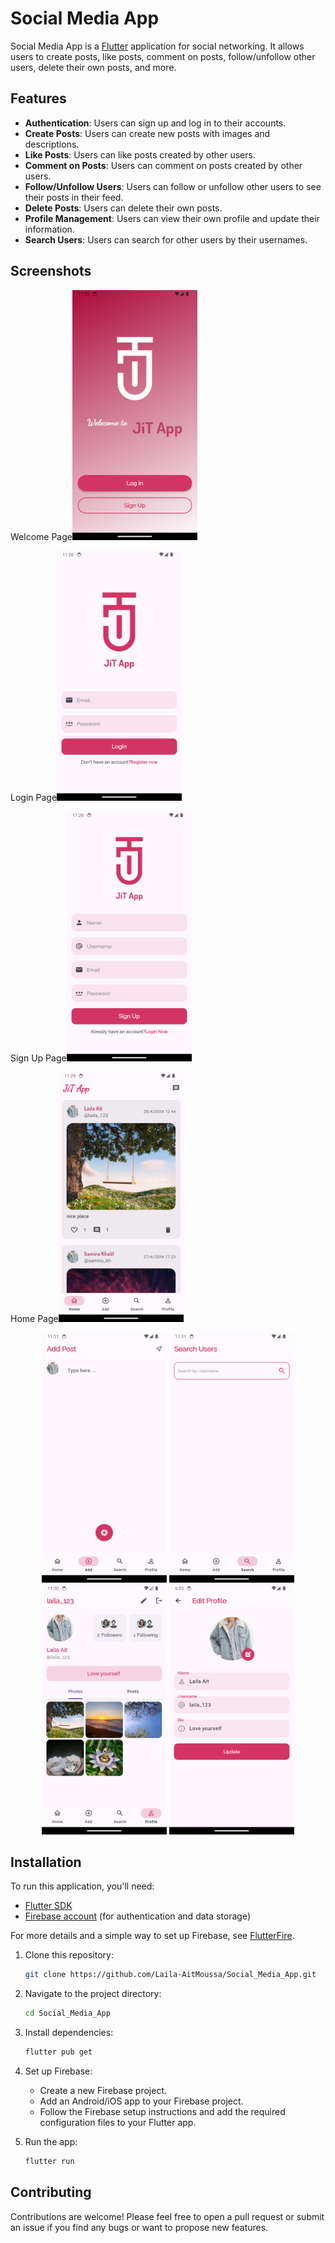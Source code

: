 # Social Media App

Social Media App is a [Flutter](https://flutter.dev/) application for social networking. It allows users to create posts, like posts, comment on posts, follow/unfollow other users, delete their own posts, and more.

## Features

- **Authentication**: Users can sign up and log in to their accounts.
- **Create Posts**: Users can create new posts with images and descriptions.
- **Like Posts**: Users can like posts created by other users.
- **Comment on Posts**: Users can comment on posts created by other users.
- **Follow/Unfollow Users**: Users can follow or unfollow other users to see their posts in their feed.
- **Delete Posts**: Users can delete their own posts.
- **Profile Management**: Users can view their own profile and update their information.
- **Search Users**: Users can search for other users by their usernames.

## Screenshots

<p align="center">
  <p>Welcome Page<img src="screenshots/welcomepage.png" width="200" height="400" /></p>
   <p>Login Page<img src="screenshots/login_page.png" width="200" height="400" /></p>
   <p>Sign Up Page<img src="screenshots/signup_page.png" width="200" height="400" /></p>
   <p>Home Page<img src="screenshots/home_page.png" width="200" height="400" /></p>
</p>
<p align="center">
  <img src="screenshots/add_post_page.png" width="200" height="400" />
  <img src="screenshots/search_page.png" width="200" height="400" />
  <img src="screenshots/profile_page.png" width="200" height="400" />
  <img src="screenshots/edit_page.png" width="200" height="400" />
</p>


## Installation

To run this application, you'll need:

- [Flutter SDK](https://flutter.dev/docs/get-started/install)
- [Firebase account](https://firebase.google.com/) (for authentication and data storage)

For more details and a simple way to set up Firebase, see [FlutterFire](https://firebase.flutter.dev/docs/overview).

1. Clone this repository:

   ```bash
   git clone https://github.com/Laila-AitMoussa/Social_Media_App.git
   ```

2. Navigate to the project directory:

   ```bash
   cd Social_Media_App
   ```

3. Install dependencies:

   ```bash
   flutter pub get
   ```

4. Set up Firebase:

   - Create a new Firebase project.
   - Add an Android/iOS app to your Firebase project.
   - Follow the Firebase setup instructions and add the required configuration files to your Flutter app.

5. Run the app:

   ```bash
   flutter run
   ```

## Contributing

Contributions are welcome! Please feel free to open a pull request or submit an issue if you find any bugs or want to propose new features.
